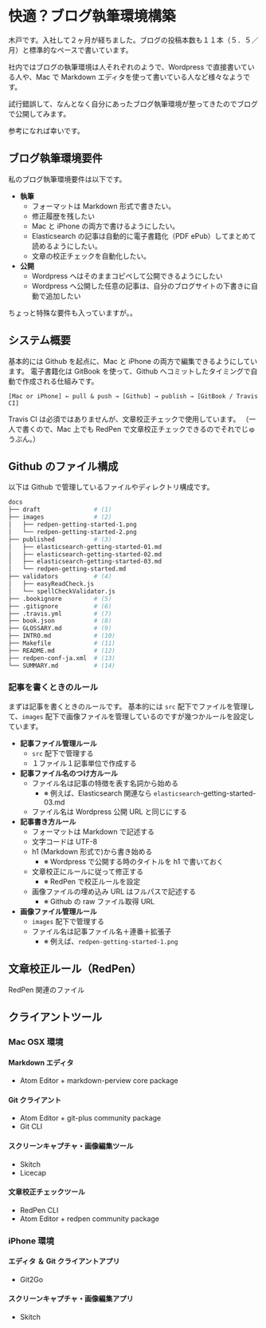 # 快適？ブログ執筆環境構築
木戸です。入社して２ヶ月が経ちました。ブログの投稿本数も１１本（５．５／月）と標準的なペースで書いています。

社内ではブログの執筆環境は人それぞれのようで、Wordpress で直接書いている人や、Mac で Markdown エディタを使って書いている人など様々なようです。

試行錯誤して、なんとなく自分にあったブログ執筆環境が整ってきたのでブログで公開してみます。

参考になれば幸いです。

## ブログ執筆環境要件
私のブログ執筆環境要件は以下です。

- **執筆**
  - フォーマットは Markdown 形式で書きたい。
  - 修正履歴を残したい
  - Mac と iPhone の両方で書けるようにしたい。
  - Elasticsearch の記事は自動的に電子書籍化（PDF ePub）してまとめて読めるようにしたい。
  - 文章の校正チェックを自動化したい。
- **公開**
  - Wordpress へはそのままコピペして公開できるようにしたい
  - Wordpress へ公開した任意の記事は、自分のブログサイトの下書きに自動で追加したい

ちょっと特殊な要件も入っていますが。。

## システム概要
基本的には Github を起点に、Mac と iPhone の両方で編集できるようにしています。
電子書籍化は GitBook を使って、Github へコミットしたタイミングで自動で作成される仕組みです。

```
[Mac or iPhone] ← pull & push → [Github] → publish → [GitBook / Travis CI]
```

Travis CI は必須ではありませんが、文章校正チェックで使用しています。
（一人で書くので、Mac 上でも RedPen で文章校正チェックできるのでそれでじゅうぶん。）

## Github のファイル構成
以下は Github で管理しているファイルやディレクトリ構成です。

```sh
docs
├── draft               # (1)
├── images              # (2)
│   ├── redpen-getting-started-1.png
│   └── redpen-getting-started-2.png
├── published           # (3)
│   ├── elasticsearch-getting-started-01.md
│   ├── elasticsearch-getting-started-02.md
│   ├── elasticsearch-getting-started-03.md
│   └── redpen-getting-started.md
├── validators          # (4)
│   ├── easyReadCheck.js
│   └── spellCheckValidator.js
├── .bookignore         # (5)
├── .gitignore          # (6)
├── .travis.yml         # (7)
├── book.json           # (8)
├── GLOSSARY.md         # (9)
├── INTRO.md            # (10)
├── Makefile            # (11)
├── README.md           # (12)
├── redpen-conf-ja.xml  # (13)
└── SUMMARY.md          # (14)
```

### 記事を書くときのルール
まずは記事を書くときのルールです。
基本的には `src` 配下でファイルを管理して、`images` 配下で画像ファイルを管理しているのですが幾つかルールを設定しています。

- **記事ファイル管理ルール**
  - `src` 配下で管理する
  - １ファイル１記事単位で作成する
- **記事ファイル名のつけ方ルール**
  - ファイル名は記事の特徴を表す名詞から始める
    - ※ 例えば、Elasticsearch 関連なら `elasticsearch`-getting-started-03.md
  - ファイル名は Wordpress 公開 URL と同じにする
- **記事書き方ルール**
  - フォーマットは Markdown で記述する
  - 文字コードは UTF-8
  - h1 (Markdown 形式で)から書き始める
    - ※ Wordpress で公開する時のタイトルを h1 で書いておく
  - 文章校正にルールに従って修正する
    - ※ RedPen で校正ルールを設定
  - 画像ファイルの埋め込み URL はフルパスで記述する
    - ※ Github の raw ファイル取得 URL
- **画像ファイル管理ルール**
  - `images` 配下で管理する
  - ファイル名は記事ファイル名＋連番＋拡張子
    - ※ 例えば、`redpen-getting-started-1.png`

## 文章校正ルール（RedPen）
RedPen 関連のファイル

## クライアントツール

### Mac OSX 環境
#### Markdown エディタ
* Atom Editor + markdown-perview core package

#### Git クライアント
* Atom Editor + git-plus community package
* Git CLI

#### スクリーンキャプチャ・画像編集ツール
* Skitch
* Licecap

#### 文章校正チェックツール
* RedPen CLI
* Atom Editor + redpen community package

### iPhone 環境
#### エディタ ＆ Git クライアントアプリ
* Git2Go

#### スクリーンキャプチャ・画像編集アプリ
* Skitch
